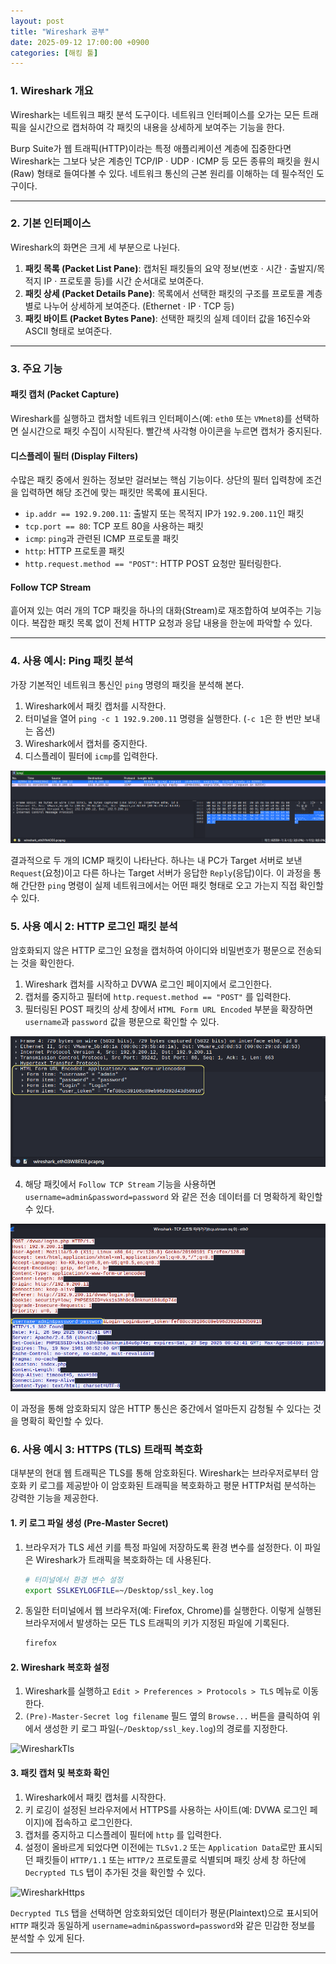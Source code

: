 ```yaml
---
layout: post
title: "Wireshark 공부"
date: 2025-09-12 17:00:00 +0900
categories: [해킹 툴]
---
```


### 1. Wireshark 개요

Wireshark는 네트워크 패킷 분석 도구이다. 네트워크 인터페이스를 오가는 모든 트래픽을 실시간으로 캡처하여 각 패킷의 내용을 상세하게 보여주는 기능을 한다.

Burp Suite가 웹 트래픽(HTTP)이라는 특정 애플리케이션 계층에 집중한다면 Wireshark는 그보다 낮은 계층인 TCP/IP · UDP · ICMP 등 모든 종류의 패킷을 원시(Raw) 형태로 들여다볼 수 있다. 네트워크 통신의 근본 원리를 이해하는 데 필수적인 도구이다.

---

### 2. 기본 인터페이스

Wireshark의 화면은 크게 세 부분으로 나뉜다.
1.  **패킷 목록 (Packet List Pane)**: 캡처된 패킷들의 요약 정보(번호 · 시간 · 출발지/목적지 IP · 프로토콜 등)를 시간 순서대로 보여준다.
2.  **패킷 상세 (Packet Details Pane)**: 목록에서 선택한 패킷의 구조를 프로토콜 계층별로 나누어 상세하게 보여준다. (Ethernet · IP · TCP 등)
3.  **패킷 바이트 (Packet Bytes Pane)**: 선택한 패킷의 실제 데이터 값을 16진수와 ASCII 형태로 보여준다.

---

### 3. 주요 기능

#### **패킷 캡처 (Packet Capture)**
Wireshark를 실행하고 캡처할 네트워크 인터페이스(예: `eth0` 또는 `VMnet8`)를 선택하면 실시간으로 패킷 수집이 시작된다. 빨간색 사각형 아이콘을 누르면 캡처가 중지된다.

#### **디스플레이 필터 (Display Filters)**
수많은 패킷 중에서 원하는 정보만 걸러보는 핵심 기능이다. 상단의 필터 입력창에 조건을 입력하면 해당 조건에 맞는 패킷만 목록에 표시된다.
*   `ip.addr == 192.9.200.11`: 출발지 또는 목적지 IP가 `192.9.200.11`인 패킷
*   `tcp.port == 80`: TCP 포트 80을 사용하는 패킷
*   `icmp`: `ping`과 관련된 ICMP 프로토콜 패킷
*   `http`: HTTP 프로토콜 패킷
*   `http.request.method == "POST"`: HTTP POST 요청만 필터링한다.

#### **Follow TCP Stream**
흩어져 있는 여러 개의 TCP 패킷을 하나의 대화(Stream)로 재조합하여 보여주는 기능이다. 복잡한 패킷 목록 없이 전체 HTTP 요청과 응답 내용을 한눈에 파악할 수 있다.

---

### 4. 사용 예시: Ping 패킷 분석

가장 기본적인 네트워크 통신인 `ping` 명령의 패킷을 분석해 본다.

1.  Wireshark에서 패킷 캡처를 시작한다.
2.  터미널을 열어 `ping -c 1 192.9.200.11` 명령을 실행한다. (`-c 1`은 한 번만 보내는 옵션)
3.  Wireshark에서 캡처를 중지한다.
4.  디스플레이 필터에 `icmp`를 입력한다.

   ![WiresharkIcmp](/assets/images/Wire_1.png)

결과적으로 두 개의 ICMP 패킷이 나타난다. 하나는 내 PC가 Target 서버로 보낸 `Request`(요청)이고 다른 하나는 Target 서버가 응답한 `Reply`(응답)이다. 이 과정을 통해 간단한 `ping` 명령이 실제 네트워크에서는 어떤 패킷 형태로 오고 가는지 직접 확인할 수 있다.

### 5. 사용 예시 2: HTTP 로그인 패킷 분석

암호화되지 않은 HTTP 로그인 요청을 캡처하여 아이디와 비밀번호가 평문으로 전송되는 것을 확인한다.

1.  Wireshark 캡처를 시작하고 DVWA 로그인 페이지에서 로그인한다.
2.  캡처를 중지하고 필터에 `http.request.method == "POST"` 를 입력한다.
3.  필터링된 POST 패킷의 상세 창에서 `HTML Form URL Encoded` 부분을 확장하면 `username`과 `password` 값을 평문으로 확인할 수 있다.

   ![WiresharkHttppost](/assets/images/Wire_2.png)

4.  해당 패킷에서 `Follow TCP Stream` 기능을 사용하면 `username=admin&password=password` 와 같은 전송 데이터를 더 명확하게 확인할 수 있다.

   ![WiresharkFollowtcpstream](/assets/images/Wire_3.png)

이 과정을 통해 암호화되지 않은 HTTP 통신은 중간에서 얼마든지 감청될 수 있다는 것을 명확히 확인할 수 있다.

### 6. 사용 예시 3: HTTPS (TLS) 트래픽 복호화

대부분의 현대 웹 트래픽은 TLS를 통해 암호화된다. Wireshark는 브라우저로부터 암호화 키 로그를 제공받아 이 암호화된 트래픽을 복호화하고 평문 HTTP처럼 분석하는 강력한 기능을 제공한다.

#### **1. 키 로그 파일 생성 (Pre-Master Secret)**
1.  브라우저가 TLS 세션 키를 특정 파일에 저장하도록 환경 변수를 설정한다. 이 파일은 Wireshark가 트래픽을 복호화하는 데 사용된다.
    ```bash
    # 터미널에서 환경 변수 설정
    export SSLKEYLOGFILE=~/Desktop/ssl_key.log
    ```
2.  동일한 터미널에서 웹 브라우저(예: Firefox, Chrome)를 실행한다. 이렇게 실행된 브라우저에서 발생하는 모든 TLS 트래픽의 키가 지정된 파일에 기록된다.
    ```bash
    firefox
    ```

#### **2. Wireshark 복호화 설정**
1.  Wireshark를 실행하고 `Edit > Preferences > Protocols > TLS` 메뉴로 이동한다.
2.  `(Pre)-Master-Secret log filename` 필드 옆의 `Browse...` 버튼을 클릭하여 위에서 생성한 키 로그 파일(`~/Desktop/ssl_key.log`)의 경로를 지정한다.

   ![WiresharkTls](/assets/images/Wire_4.png)

#### **3. 패킷 캡처 및 복호화 확인**
1.  Wireshark에서 패킷 캡처를 시작한다.
2.  키 로깅이 설정된 브라우저에서 HTTPS를 사용하는 사이트(예: DVWA 로그인 페이지)에 접속하고 로그인한다.
3.  캡처를 중지하고 디스플레이 필터에 `http` 를 입력한다.
4.  설정이 올바르게 되었다면 이전에는 `TLSv1.2` 또는 `Application Data`로만 표시되던 패킷들이 `HTTP/1.1` 또는 `HTTP/2` 프로토콜로 식별되며 패킷 상세 창 하단에 `Decrypted TLS` 탭이 추가된 것을 확인할 수 있다.

   ![WiresharkHttps](/assets/images/Wire_5.png)

`Decrypted TLS` 탭을 선택하면 암호화되었던 데이터가 평문(Plaintext)으로 표시되어 `HTTP` 패킷과 동일하게 `username=admin&password=password`와 같은 민감한 정보를 분석할 수 있게 된다.

<hr class="short-rule">
